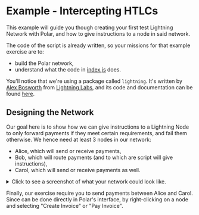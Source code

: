 # Example - Intercepting HTLCs

This example will guide you though creating your first test Lightning Network with Polar, and how to give instructions to a node in said network.

The code of the script is already written, so your missions for that example exercise are to:

- build the Polar network,
- understand what the code in [index.js](index.ts) does.

You'll notice that we're using a package called `lightning`. It's written by [Alex Bosworth](https://github.com/alexbosworth) from [Lightning Labs](https://lightning.engineering/), and its code and documentation can be found [here](https://github.com/alexbosworth/lightning/).

## Designing the Network

Our goal here is to show how we can give instructions to a Lightning Node to only forward payments if they meet certain requirements, and fail them otherwise. We hence need at least 3 nodes in our network:

- Alice, which will send or receive payments,
- Bob, which will route payments (and to which are script will give instructions),
- Carol, which will send or receive payments as well.

<details>
<summary>Click to see a screenshot of what your network could look like.</summary>

![Network Diagram](./network.png)

Note that yours can be a bit different, that's okay as long as there are at least 3 nodes forming a route. Have fun!

</details>

Finally, our exercise require you to send payments between Alice and Carol. Since can be done directly in Polar's interface, by right-clicking on a node and selecting "Create Invoice" or "Pay Invoice".
